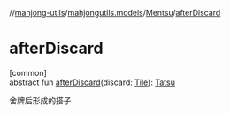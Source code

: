 //[mahjong-utils](../../../index.md)/[mahjongutils.models](../index.md)/[Mentsu](index.md)/[afterDiscard](after-discard.md)

# afterDiscard

[common]\
abstract fun [afterDiscard](after-discard.md)(discard: [Tile](../-tile/index.md)): [Tatsu](../-tatsu/index.md)

舍牌后形成的搭子
